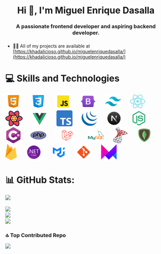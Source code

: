 <h1 align="center">Hi 👋, I'm Miguel Enrique Dasalla</h1>

###

<h3 align="center">A passionate frontend developer and aspiring backend developer.</h3>

###

- 👨‍💻 All of my projects are available at [https://khadalicioso.github.io/miguelenriquedasalla/](https://khadalicioso.github.io/miguelenriquedasalla/)

###

# 💻 Skills and Technologies

<div align="left">
  <img src="./assets/html.png" height="50" alt="html5 logo"  />
  <img width="20" />
  <img src="./assets/css.png" height="50" alt="css3 logo"  />
  <img width="20" />
  <img src="./assets/js.png" height="50" alt="javascript logo"  />
  <img width="20" />
  <img src="./assets/bootstrap.png" height="50" alt="bootstrap logo"  />
  <img width="20" />
  <img src="./assets/tailwind.png" height="50" alt="tailwind css logo"  />
  <img width="20" />
  <img src="./assets/react.png" height="50" alt="react js logo"  />
  <img width="20" />
  <img src="./assets/reactquery.png" height="50" alt="react query logo"  />
  <img width="20" />
  <img src="./assets/vue.png" height="50" alt="vue js logo"  />
  <img width="20" />
  <img src="./assets/ts.png" height="50" alt="typescript logo"  />
  <img width="20" />
  <img src="./assets/jquery.png" height="50" alt="jquery logo"  />
  <img width="20" />
  <img src="./assets/next.png" height="50" alt="next js logo"  />
  <img width="20" />
  <img src="./assets/node.png" height="50" alt="node js logo"  />
  <img width="20" />
  <img src="./assets/csharp.png" height="50" alt="csharp logo"  />
  <img width="20" />
  <img src="./assets/php.png" height="50" alt="php logo"  />
  <img width="20" />
  <img src="./assets/laravel.png" height="50" alt="laravel logo"  />
  <img width="20" />
  <img src="./assets/mysql.png" height="50" alt="mysql logo"  />
  <img width="20" />
  <img src="./assets/sqlserver.png" height="50" alt="sql server logo"  />
  <img width="20" />
  <img src="./assets/mongodb.png" height="50" alt="mongodb logo"  />
  <img width="20" />
  <img src="./assets/firebase.png" height="50" alt="firebase logo"  />
  <img width="20" />
  <img src="./assets/dotnet.png" height="50" alt="dotnet core logo"  />
  <img width="20" />
  <img src="./assets/mui.png" height="50" alt="material ui logo"  />
  <img width="20" />
  <img src="./assets/git.png" height="50" alt="git logo"  />
  <img width="20" />
  <img src="./assets/framer.png" height="50" alt="framer motion logo"  />
  <img width="20" />
</div>

###

# 📊 GitHub Stats:

[![](https://visitcount.itsvg.in/api?id=khadalicioso&icon=0&color=20)](https://visitcount.itsvg.in)<br/><br/>
![](https://github-readme-stats.vercel.app/api/top-langs/?username=khadalicioso&theme=react&hide_border=false&include_all_commits=true&count_private=false&layout=compact)<br/>
![](https://github-readme-stats.vercel.app/api?username=khadalicioso&theme=react&hide_border=false&include_all_commits=true&count_private=false)<br/>
![](https://github-readme-streak-stats.herokuapp.com/?user=khadalicioso&theme=react&hide_border=false)

###

### 🔝 Top Contributed Repo

![](https://github-contributor-stats.vercel.app/api?username=khadalicioso&limit=5&theme=dark&combine_all_yearly_contributions=true)
